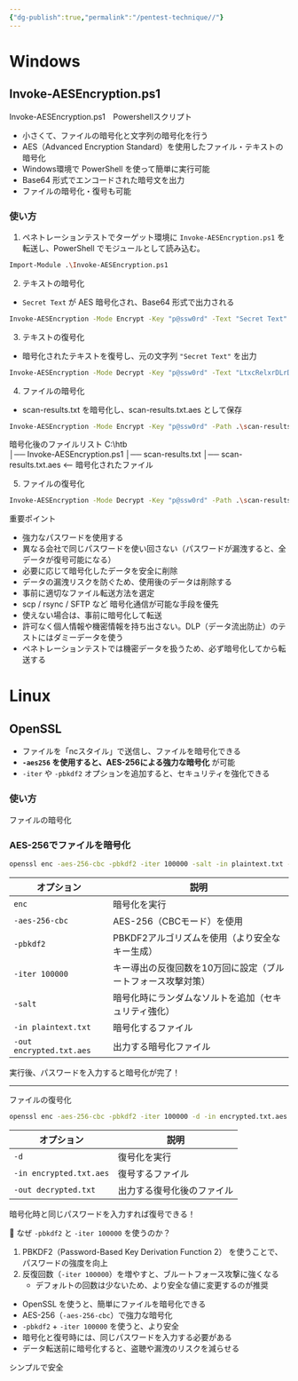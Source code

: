 ```yaml
---
{"dg-publish":true,"permalink":"/pentest-technique//"}
---
```


# Windows
## Invoke-AESEncryption.ps1
Invoke-AESEncryption.ps1　Powershellスクリプト
- 小さくて、ファイルの暗号化と文字列の暗号化を行う
- AES（Advanced Encryption Standard）を使用したファイル・テキストの暗号化
- Windows環境で PowerShell を使って簡単に実行可能
- Base64 形式でエンコードされた暗号文を出力
- ファイルの暗号化・復号も可能
### 使い方

1. ペネトレーションテストでターゲット環境に `Invoke-AESEncryption.ps1` を転送し、PowerShell でモジュールとして読み込む。
```sh
Import-Module .\Invoke-AESEncryption.ps1
```
2. テキストの暗号化
- `Secret Text` が AES 暗号化され、Base64 形式で出力される
```sh
Invoke-AESEncryption -Mode Encrypt -Key "p@ssw0rd" -Text "Secret Text"
```
3. テキストの復号化
- 暗号化されたテキストを復号し、元の文字列 `"Secret Text"` を出力
```sh
Invoke-AESEncryption -Mode Decrypt -Key "p@ssw0rd" -Text "LtxcRelxrDLrDB9rBD6JrfX/czKjZ2CUJkrg++kAMfs="
```
4. ファイルの暗号化
- scan-results.txt を暗号化し、scan-results.txt.aes として保存
```sh
Invoke-AESEncryption -Mode Encrypt -Key "p@ssw0rd" -Path .\scan-results.txt
```
暗号化後のファイルリスト
C:\htb\
│── Invoke-AESEncryption.ps1
│── scan-results.txt
│── scan-results.txt.aes  <-- 暗号化されたファイル

5. ファイルの復号化
```sh
Invoke-AESEncryption -Mode Decrypt -Key "p@ssw0rd" -Path .\scan-results.txt.aes
```

重要ポイント
- 強力なパスワードを使用する
- 異なる会社で同じパスワードを使い回さない（パスワードが漏洩すると、全データが復号可能になる）
-  必要に応じて暗号化したデータを安全に削除
- データの漏洩リスクを防ぐため、使用後のデータは削除する
-  事前に適切なファイル転送方法を選定
- scp / rsync / SFTP など 暗号化通信が可能な手段を優先
- 使えない場合は、事前に暗号化して転送
- 許可なく個人情報や機密情報を持ち出さない。DLP（データ流出防止）のテストにはダミーデータを使う
- ペネトレーションテストでは機密データを扱うため、必ず暗号化してから転送する
# Linux
## OpenSSL
- ファイルを「ncスタイル」で送信し、ファイルを暗号化できる
- **`-aes256` を使用すると、AES-256による強力な暗号化** が可能
- `-iter` や `-pbkdf2` オプションを追加すると、セキュリティを強化できる
### 使い方
ファイルの暗号化
### AES-256でファイルを暗号化

```sh
openssl enc -aes-256-cbc -pbkdf2 -iter 100000 -salt -in plaintext.txt -out encrypted.txt.aes
```

| オプション                    | 説明                              |
| ------------------------ | ------------------------------- |
| `enc`                    | 暗号化を実行                          |
| `-aes-256-cbc`           | AES-256（CBCモード）を使用              |
| `-pbkdf2`                | PBKDF2アルゴリズムを使用（より安全なキー生成）      |
| `-iter 100000`           | キー導出の反復回数を10万回に設定（ブルートフォース攻撃対策） |
| `-salt`                  | 暗号化時にランダムなソルトを追加（セキュリティ強化）      |
| `-in plaintext.txt`      | 暗号化するファイル                       |
| `-out encrypted.txt.aes` | 出力する暗号化ファイル                     |

実行後、パスワードを入力すると暗号化が完了！

---

 ファイルの復号化

```sh
openssl enc -aes-256-cbc -pbkdf2 -iter 100000 -d -in encrypted.txt.aes -out decrypted.txt
```

| オプション                   | 説明            |
| ----------------------- | ------------- |
| `-d`                    | 復号化を実行        |
| `-in encrypted.txt.aes` | 復号するファイル      |
| `-out decrypted.txt`    | 出力する復号化後のファイル |

暗号化時と同じパスワードを入力すれば復号できる！

📌 なぜ `-pbkdf2` と `-iter 100000` を使うのか？

1. PBKDF2（Password-Based Key Derivation Function 2） を使うことで、パスワードの強度を向上
2. 反復回数（`-iter 100000`）を増やすと、ブルートフォース攻撃に強くなる
    - デフォルトの回数は少ないため、より安全な値に変更するのが推奨


- OpenSSL を使うと、簡単にファイルを暗号化できる
- AES-256（`-aes-256-cbc`）で強力な暗号化
- `-pbkdf2` + `-iter 100000` を使うと、より安全
- 暗号化と復号時には、同じパスワードを入力する必要がある
- データ転送前に暗号化すると、盗聴や漏洩のリスクを減らせる

シンプルで安全